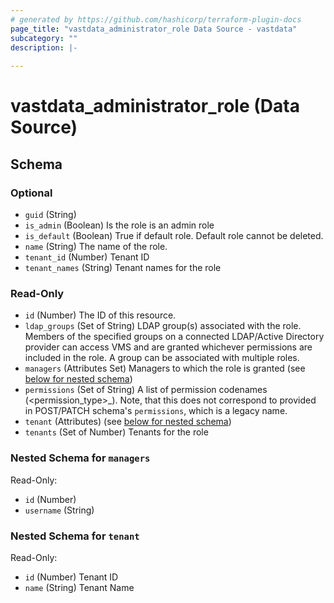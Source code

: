 ```yaml
---
# generated by https://github.com/hashicorp/terraform-plugin-docs
page_title: "vastdata_administrator_role Data Source - vastdata"
subcategory: ""
description: |-
  
---
```


# vastdata_administrator_role (Data Source)





<!-- schema generated by tfplugindocs -->
## Schema

### Optional

- `guid` (String)
- `is_admin` (Boolean) Is the role is an admin role
- `is_default` (Boolean) True if default role. Default role cannot be deleted.
- `name` (String) The name of the role.
- `tenant_id` (Number) Tenant ID
- `tenant_names` (String) Tenant names for the role

### Read-Only

- `id` (Number) The ID of this resource.
- `ldap_groups` (Set of String) LDAP group(s) associated with the role. Members of the specified groups on a connected LDAP/Active Directory provider can access VMS and are granted whichever permissions are included in the role. A group can be associated with multiple roles.
- `managers` (Attributes Set) Managers to which the role is granted (see [below for nested schema](#nestedatt--managers))
- `permissions` (Set of String) A list of permission codenames (<permission_type>_<realm>).
Note, that this does not correspond to provided in POST/PATCH schema's `permissions`, which is a legacy name.
- `tenant` (Attributes) (see [below for nested schema](#nestedatt--tenant))
- `tenants` (Set of Number) Tenants for the role

<a id="nestedatt--managers"></a>
### Nested Schema for `managers`

Read-Only:

- `id` (Number)
- `username` (String)


<a id="nestedatt--tenant"></a>
### Nested Schema for `tenant`

Read-Only:

- `id` (Number) Tenant ID
- `name` (String) Tenant Name
